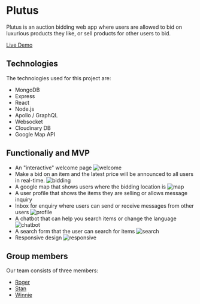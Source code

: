 # Plutus

Plutus is an auction bidding web app where users are allowed to bid on luxurious
products they like, or sell products for other users to bid.

[Live Demo](https://plutus-5566.herokuapp.com/#/)

## Technologies 
The technologies used for this project are:
* MongoDB
* Express
* React
* Node.js
* Apollo / GraphQL
* Websocket
* Cloudinary DB
* Google Map API
  
## Functionaliy and MVP
* An "interactive" welcome page ![welcome](./images/welcome.gif)
* Make a bid on an item and the latest price will be announced to all users in real-time. ![bidding](./images/bidding.gif)
* A google map that shows users where the bidding location is ![map](./images/map.gif)
* A user profile that shows the items they are selling or allows message inquiry 
* Inbox for enquiry where users can send or receive messages from other users ![profile](./images/profile.gif)
* A chatbot that can help you search items or change the language ![chatbot](./images/chatbot.gif)
* A search form that the user can search for items ![search](./images/search.gif)
* Responsive design ![responsive](./images/responsive.gif)

## Group members
Our team consists of three members:
* [Roger](https://github.com/yuichiu416)
* [Stan](https://github.com/stanbond)
* [Winnie](https://github.com/chinweenie)